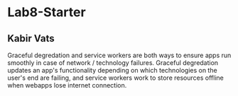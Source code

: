 # Lab8-Starter

## Kabir Vats 

Graceful degredation and service workers are both ways to ensure apps run smoothly in case of network / technology failures. Graceful degredation updates an app's functionality depending on which technologies on the user's end are failing, and service workers work to store resources offline when webapps lose internet connection.
